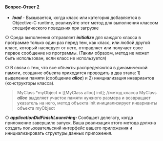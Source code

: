 #### Вопрос-Ответ 2

* ***load*** - Вызывается, когда класс или категория добавляется в Objective-C runtime, реализуйте этот метод для выполнения классом специфического поведения при загрузке

○ Среда выполнения отправляет ***initialize*** для каждого класса в программе только один раз перед тем, как класс, или любой другой класс, который наследует от него, отправляет или получает свое первое сообщение из программы. (Таким образом, метод не может быть использован, если класс не используется)

○ В связи с тем, что все объекты распределяются в динамической памяти, создание объекта приходится проводить в два этапа: 1) выделении памяти (сообщение ***alloc***) и 2) инициализация инвариантов (конструкторы класса). 
> MyClass \*myObject = [[MyClass alloc] init];  //метод класса MyClass ***alloc*** выделяет участок памяти нужного размера и возвращает указатель на него, метод объекта init инициализирует инварианты объекта myObject

○ ***applicationDidFinishLaunching:*** Сообщает делегату, когда приложение завершило запуск. Ваша реализация этого метода должна создать пользовательский интерфейс вашего приложения и инициализировать структуры данных приложения.
